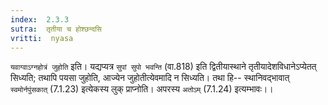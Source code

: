 ```yaml
---
index:  2.3.3
sutra:  तृतीया च होश्छन्दसि
vritti:  nyasa
---
```


`यवाग्वाऽग्नहोत्रं जुहोति` इति। यद्यप्यत्र `सुपां सुपो भवन्ति` (वा.818) इति द्वितीयास्थाने तृतीयादेशविधानेऽप्येतत् सिध्यति; तथापि पयसा जुहोति, आज्येन जुहोतीत्येवमादि न सिध्यति। तथा हि-- स्थानिवद्भावात् `स्वमोर्नपुंसकात्` (7.1.23) इत्येकस्य लुक् प्राप्नोति। अपरस्य `अतोऽम्` (7.1.24) इत्यम्भावः।।

